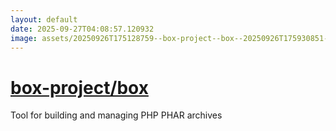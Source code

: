 ```yaml
---
layout: default
date: 2025-09-27T04:08:57.120932
image: assets/20250926T175128759--box-project--box--20250926T175930851--cropped.png
---
```


# [box-project/box](https://github.com/box-project/box)

Tool for building and managing PHP PHAR archives
